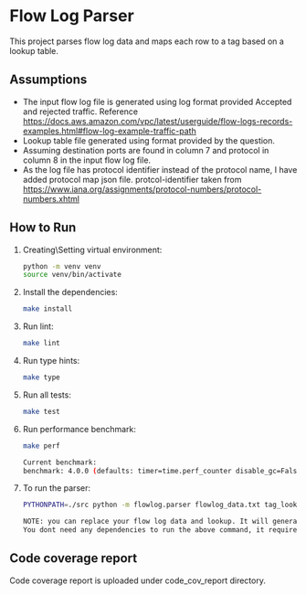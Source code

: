 # Flow Log Parser

This project parses flow log data and maps each row to a tag based on a lookup table.

## Assumptions

- The input flow log file is generated using log format provided Accepted and rejected traffic. Reference https://docs.aws.amazon.com/vpc/latest/userguide/flow-logs-records-examples.html#flow-log-example-traffic-path
- Lookup table file generated using format provided by the question.
- Assuming destination ports are found in column 7 and protocol in column 8 in the input flow log file.
- As the log file has protocol identifier instead of the protocol name, I have added protocol map json file. protcol-identifier taken from https://www.iana.org/assignments/protocol-numbers/protocol-numbers.xhtml

## How to Run

1. Creating\Setting virtual environment:
   ```sh
   python -m venv venv
   source venv/bin/activate

2. Install the dependencies:
   ```sh
   make install

3. Run lint:
   ```sh
   make lint

4. Run type hints:
   ```sh
   make type

5. Run all tests:
   ```sh
   make test

6. Run performance benchmark:
   ```sh
   make perf

   Current benchmark:
   benchmark: 4.0.0 (defaults: timer=time.perf_counter disable_gc=False min_rounds=5 min_time=0.000005 max_time=1.0 calibration_precision=10 warmup=False warmup_iterations=100000)

6. To run the parser:
   ```sh
   PYTHONPATH=./src python -m flowlog.parser flowlog_data.txt tag_lookup.csv
   
   NOTE: you can replace your flow log data and lookup. It will generate output file with tag and combination counts.
   You dont need any dependencies to run the above command, it requires only active virtual environment. Dependencies are only for test, lint and type hit checks.


## Code coverage report
Code coverage report is uploaded under code_cov_report directory.


